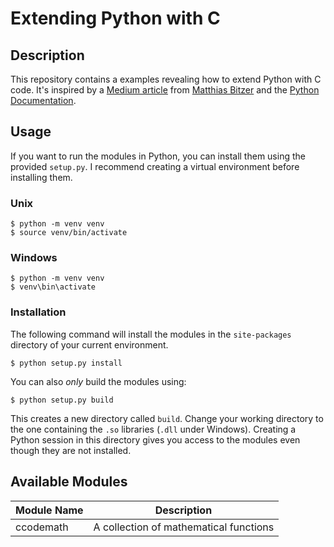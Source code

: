# Extending Python with C


## Description

This repository contains a examples revealing how to extend Python with C code.
It's inspired by a [Medium article][mediumarticle] from [Matthias Bitzer][authorcredit] and the [Python Documentation][pythondocs].


## Usage

If you want to run the modules in Python, you can install them using the provided `setup.py`.
I recommend creating a virtual environment before installing them.


### Unix

```shell
$ python -m venv venv
$ source venv/bin/activate
```


### Windows

```shell
$ python -m venv venv
$ venv\bin\activate
```


### Installation

The following command will install the modules in the `site-packages` directory of your current environment.

```shell
$ python setup.py install
```

You can also *only* build the modules using:

```shell
$ python setup.py build
```

This creates a new directory called `build`.
Change your working directory to the one containing the `.so` libraries (`.dll` under Windows).
Creating a Python session in this directory gives you access to the modules even though they are not installed.


## Available Modules

| Module Name | Description |
|-------------|-------------|
| ccodemath | A collection of mathematical functions |


[authorcredit]: https://medium.com/@matthiasbitzer94
[mediumarticle]: https://medium.com/@matthiasbitzer94/how-to-extend-python-with-c-c-code-aa205417b2aa
[pythondocs]: https://docs.python.org/3/extending/extending.html#a-simple-example
